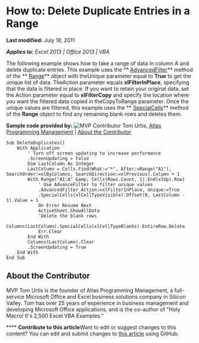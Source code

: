 
# How to: Delete Duplicate Entries in a Range

 **Last modified:** July 18, 2011

 _**Applies to:** Excel 2013 | Office 2013 | VBA_

The following example shows how to take a range of data in column A and delete duplicate entries. This example uses the  ** [AdvancedFilter](fe1a19fc-ab0f-6149-25d9-6102d5789757.md)** method of the ** [Range](b8207778-0dcc-4570-1234-f130532cc8cd.md)** object with theUnique parameter equal to **True** to get the unique list of data. TheAction parameter equals **xlFilterInPlace**, specifying that the data is filtered in place. If you want to retain your original data, set the Action parameter equal to **xlFilterCopy** and specify the location where you want the filtered data copied in theCopyToRange parameter. Once the unique values are filtered, this example uses the ** [SpecialCells](30c2035c-34e3-3b1a-f243-69a9fed97f3b.md)** method of the **Range** object to find any remaining blank rows and deletes them.

 **Sample code provided by:**
![MVP Contributor](..\images\odc_OfficeTA_33px_MVPContrib.jpg) Tom Urtis, [Atlas Programming Management](http://www.atlaspm.com/) | [About the Contributor](22ca07fd-1f69-409a-85e1-247740d87e8e.md#AboutContributor)



```
Sub DeleteDuplicates()
    With Application
        ' Turn off screen updating to increase performance
        .ScreenUpdating = False
        Dim LastColumn As Integer
        LastColumn = Cells.Find(What:="*", After:=Range("A1"), SearchOrder:=xlByColumns, SearchDirection:=xlPrevious).Column + 1
        With Range("A1:A" &amp; Cells(Rows.Count, 1).End(xlUp).Row)
            ' Use AdvanceFilter to filter unique values
            .AdvancedFilter Action:=xlFilterInPlace, Unique:=True
            .SpecialCells(xlCellTypeVisible).Offset(0, LastColumn - 1).Value = 1
            On Error Resume Next
            ActiveSheet.ShowAllData
            'Delete the blank rows
            Columns(LastColumn).SpecialCells(xlCellTypeBlanks).EntireRow.Delete
            Err.Clear
        End With
        Columns(LastColumn).Clear
        .ScreenUpdating = True
    End With
End Sub
```


## About the Contributor
<a name="AboutContributor"> </a>

MVP Tom Urtis is the founder of Atlas Programming Management, a full-service Microsoft Office and Excel business solutions company in Silicon Valley. Tom has over 25 years of experience in business management and developing Microsoft Office applications, and is the co-author of "Holy Macro! It's 2,500 Excel VBA Examples." 


****   **Contribute to this article**Want to edit or suggest changes to this content? You can edit and submit changes to  [this article](https://github.com/jhershey00/VBA_Excel_Test/OpenXMLCon/articles/22ca07fd-1f69-409a-85e1-247740d87e8e.md) using GitHub.

